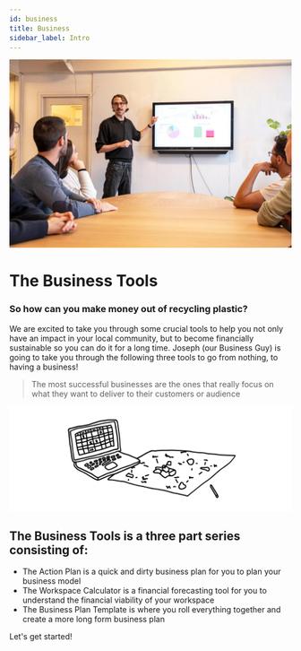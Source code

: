 ```yaml
---
id: business
title: Business
sidebar_label: Intro
---
```


<style>
:root {
  --highlight: #f090b1;
  --hover: #f090b1;
}
</style>

![Business Tools](assets/business/businesspresentation.jpg)

# The Business Tools

### So how can you make money out of recycling plastic?

We are excited to take you through some crucial tools to help you not only have an impact in your local community, but to become financially sustainable so you can do it for a long time. Joseph (our Business Guy) is going to take you through the following three tools to go from nothing, to having a business!

> The most successful businesses are the ones that really focus on what they want to deliver to their customers or audience

![Business Tools](assets/business/businessintro.svg)

## The Business Tools is a three part series consisting of:

- The Action Plan is a quick and dirty business plan for you to plan your business model
- The Workspace Calculator is a financial forecasting tool for you to understand the financial viability of your workspace
- The Business Plan Template is where you roll everything together and create a more long form business plan

Let's get started!


